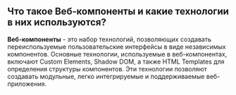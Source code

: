 ## Что такое Веб-компоненты и какие технологии в них используются?

**Веб-компоненты** - это набор технологий, позволяющих создавать переиспользуемые пользовательские интерфейсы в виде независимых компонентов. Основные технологии, используемые в веб-компонентах, включают Custom Elements, Shadow DOM, а также HTML Templates для определения структуры компонентов. Эти технологии позволяют создавать модульные, легко интегрируемые и поддерживаемые веб-приложения.